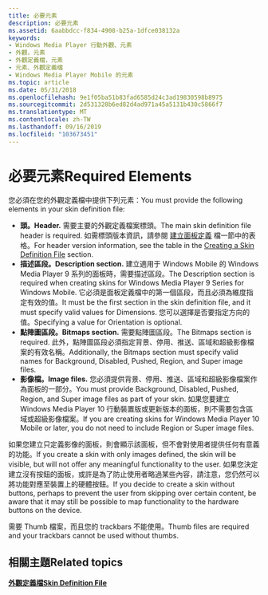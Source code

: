 ```yaml
---
title: 必要元素
description: 必要元素
ms.assetid: 6aabbdcc-f834-4908-b25a-1dfce038132a
keywords:
- Windows Media Player 行動外觀、元素
- 外觀，元素
- 外觀定義檔，元素
- 元素、外觀定義檔
- Windows Media Player Mobile 的元素
ms.topic: article
ms.date: 05/31/2018
ms.openlocfilehash: 9e1f05ba51b83fad6585d24c3ad19830598b8975
ms.sourcegitcommit: 2d531328b6ed82d4ad971a45a5131b430c5866f7
ms.translationtype: MT
ms.contentlocale: zh-TW
ms.lasthandoff: 09/16/2019
ms.locfileid: "103673451"
---
```

# <a name="required-elements"></a><span data-ttu-id="4963e-108">必要元素</span><span class="sxs-lookup"><span data-stu-id="4963e-108">Required Elements</span></span>

<span data-ttu-id="4963e-109">您必須在您的外觀定義檔中提供下列元素：</span><span class="sxs-lookup"><span data-stu-id="4963e-109">You must provide the following elements in your skin definition file:</span></span>

-   <span data-ttu-id="4963e-110">**頭。**</span><span class="sxs-lookup"><span data-stu-id="4963e-110">**Header.**</span></span> <span data-ttu-id="4963e-111">需要主要的外觀定義檔案標頭。</span><span class="sxs-lookup"><span data-stu-id="4963e-111">The main skin definition file header is required.</span></span> <span data-ttu-id="4963e-112">如需標頭版本資訊，請參閱 [建立面板定義](creating-a-skin-definition-file.md) 檔一節中的表格。</span><span class="sxs-lookup"><span data-stu-id="4963e-112">For header version information, see the table in the [Creating a Skin Definition File](creating-a-skin-definition-file.md) section.</span></span>
-   <span data-ttu-id="4963e-113">**描述區段。**</span><span class="sxs-lookup"><span data-stu-id="4963e-113">**Description section.**</span></span> <span data-ttu-id="4963e-114">建立適用于 Windows Mobile 的 Windows Media Player 9 系列的面板時，需要描述區段。</span><span class="sxs-lookup"><span data-stu-id="4963e-114">The Description section is required when creating skins for Windows Media Player 9 Series for Windows Mobile.</span></span> <span data-ttu-id="4963e-115">它必須是面板定義檔中的第一個區段，而且必須為維度指定有效的值。</span><span class="sxs-lookup"><span data-stu-id="4963e-115">It must be the first section in the skin definition file, and it must specify valid values for Dimensions.</span></span> <span data-ttu-id="4963e-116">您可以選擇是否要指定方向的值。</span><span class="sxs-lookup"><span data-stu-id="4963e-116">Specifying a value for Orientation is optional.</span></span>
-   <span data-ttu-id="4963e-117">**點陣圖區段。**</span><span class="sxs-lookup"><span data-stu-id="4963e-117">**Bitmaps section.**</span></span> <span data-ttu-id="4963e-118">需要點陣圖區段。</span><span class="sxs-lookup"><span data-stu-id="4963e-118">The Bitmaps section is required.</span></span> <span data-ttu-id="4963e-119">此外，點陣圖區段必須指定背景、停用、推送、區域和超級影像檔案的有效名稱。</span><span class="sxs-lookup"><span data-stu-id="4963e-119">Additionally, the Bitmaps section must specify valid names for Background, Disabled, Pushed, Region, and Super image files.</span></span>
-   <span data-ttu-id="4963e-120">**影像檔。**</span><span class="sxs-lookup"><span data-stu-id="4963e-120">**Image files.**</span></span> <span data-ttu-id="4963e-121">您必須提供背景、停用、推送、區域和超級影像檔案作為面板的一部分。</span><span class="sxs-lookup"><span data-stu-id="4963e-121">You must provide Background, Disabled, Pushed, Region, and Super image files as part of your skin.</span></span> <span data-ttu-id="4963e-122">如果您要建立 Windows Media Player 10 行動裝置版或更新版本的面板，則不需要包含區域或超級影像檔案。</span><span class="sxs-lookup"><span data-stu-id="4963e-122">If you are creating skins for Windows Media Player 10 Mobile or later, you do not need to include Region or Super image files.</span></span>

<span data-ttu-id="4963e-123">如果您建立只定義影像的面板，則會顯示該面板，但不會對使用者提供任何有意義的功能。</span><span class="sxs-lookup"><span data-stu-id="4963e-123">If you create a skin with only images defined, the skin will be visible, but will not offer any meaningful functionality to the user.</span></span> <span data-ttu-id="4963e-124">如果您決定建立沒有按鈕的面板，或許是為了防止使用者略過某些內容，請注意，您仍然可以將功能對應至裝置上的硬體按鈕。</span><span class="sxs-lookup"><span data-stu-id="4963e-124">If you decide to create a skin without buttons, perhaps to prevent the user from skipping over certain content, be aware that it may still be possible to map functionality to the hardware buttons on the device.</span></span>

<span data-ttu-id="4963e-125">需要 Thumb 檔案，而且您的 trackbars 不能使用。</span><span class="sxs-lookup"><span data-stu-id="4963e-125">Thumb files are required and your trackbars cannot be used without thumbs.</span></span>

## <a name="related-topics"></a><span data-ttu-id="4963e-126">相關主題</span><span class="sxs-lookup"><span data-stu-id="4963e-126">Related topics</span></span>

<dl> <dt>

[<span data-ttu-id="4963e-127">**外觀定義檔**</span><span class="sxs-lookup"><span data-stu-id="4963e-127">**Skin Definition File**</span></span>](skin-definition-file-mobile.md)
</dt> </dl>

 

 




